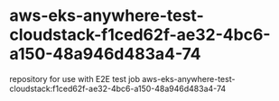 # aws-eks-anywhere-test-cloudstack-f1ced62f-ae32-4bc6-a150-48a946d483a4-74
repository for use with E2E test job aws-eks-anywhere-test-cloudstack:f1ced62f-ae32-4bc6-a150-48a946d483a4-74
